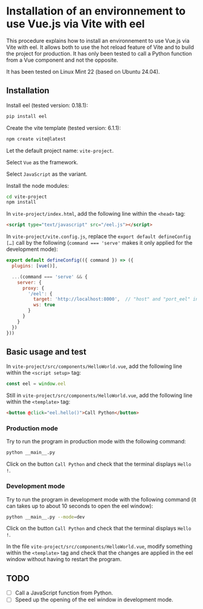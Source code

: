# Installation of an environnement to use Vue.js via Vite with eel

This procedure explains how to install an environnement to use Vue.js via Vite with eel. It allows both to use the hot reload feature of Vite and to build the project for production. It has only been tested to call a Python function from a Vue component and not the opposite.

It has been tested on Linux Mint 22 (based on Ubuntu 24.04).

## Installation

Install eel (tested version: 0.18.1):

```sh
pip install eel
```

Create the vite template (tested version: 6.1.1):

```sh
npm create vite@latest
```

Let the default project name: `vite-project`.

Select `Vue` as the framework.

Select `JavaScript` as the variant.

Install the node modules:

```sh
cd vite-project
npm install
```

In `vite-project/index.html`, add the following line within the `<head>` tag:

```html
<script type="text/javascript" src="/eel.js"></script>
```

In `vite-project/vite.config.js`, replace the `export default defineConfig […]` call by the following (`command === 'serve'` makes it only applied for the development mode):

```js
export default defineConfig(({ command }) => ({
  plugins: [vue()],

  ...(command === 'serve' && {
    server: {
      proxy: {
        '/eel': {
          target: 'http://localhost:8000',  // "host" and "port_eel" in __main__.py
          ws: true
        }
      }
    }
  })
}))
```

## Basic usage and test

In `vite-project/src/components/HelloWorld.vue`, add the following line within the `<script setup>` tag:

```js
const eel = window.eel
```

Still in `vite-project/src/components/HelloWorld.vue`, add the following line within the `<template>` tag:

```html
<button @click="eel.hello()">Call Python</button>
```

### Production mode

Try to run the program in production mode with the following command:

```sh
python __main__.py
```

Click on the button `Call Python` and check that the terminal displays `Hello !`.

### Development mode

Try to run the program in development mode with the following command (it can takes up to about 10 seconds to open the eel window):

```sh
python __main__.py --mode=dev
```

Click on the button `Call Python` and check that the terminal displays `Hello !`.

In the file `vite-project/src/components/HelloWorld.vue`, modify something within the `<template>` tag and check that the changes are applied in the eel window without having to restart the program.

## TODO

- [ ] Call a JavaScript function from Python.
- [ ] Speed up the opening of the eel window in development mode.
